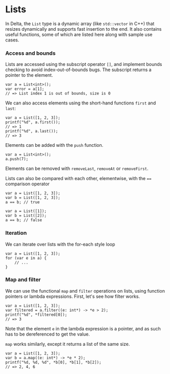 # Lists

In Delta, the `List` type is a dynamic array (like `std::vector` in C++) that
resizes dynamically and supports fast insertion to the end. It also contains
useful functions, some of which are listed here along with sample use cases.

### Access and bounds

Lists are accessed using the subscript operator `[]`, and implement bounds
checking to avoid index-out-of-bounds bugs. The subscript returns a pointer to
the element.

```
var a = List<int>();
var error = a[1];
// => List index 1 is out of bounds, size is 0
```

We can also access elements using the short-hand functions `first` and `last`:

```
var a = List([1, 2, 3]);
printf("%d", a.first());
// => 1
printf("%d", a.last());
// => 3
```

Elements can be added with the `push` function.

```
var a = List<int>();
a.push(7);
```

Elements can be removed with `removeLast`, `removeAt` or `removeFirst`.

Lists can also be compared with each other, elementwise, with the `==`
comparison operator


```
var a = List([1, 2, 3]);
var b = List([1, 2, 3]);
a == b; // true

var a = List([1]);
var b = List([2]);
a == b; // false
```

### Iteration

We can iterate over lists with the for-each style loop

```
var a = List([1, 2, 3]);
for (var e in a) {
    // ...
}
```

### Map and filter

We can use the functional `map` and `filter` operations on lists, using
function pointers or lambda expressions. First, let's see how filter works.

```
var a = List([1, 2, 3]);
var filtered = a.filter((e: int*) -> *e > 2);
printf("%d", *filtered[0]);
// => 3
```

Note that the element `e` in the lambda expression is a pointer, and as such
has to be dereferenced to get the value.

`map` works similarly, except it returns a list of the same size.

```
var a = List([1, 2, 3]);
var b = a.map((e: int*) -> *e * 2);
printf("%d, %d, %d", *b[0], *b[1], *b[2]);
// => 2, 4, 6
```
